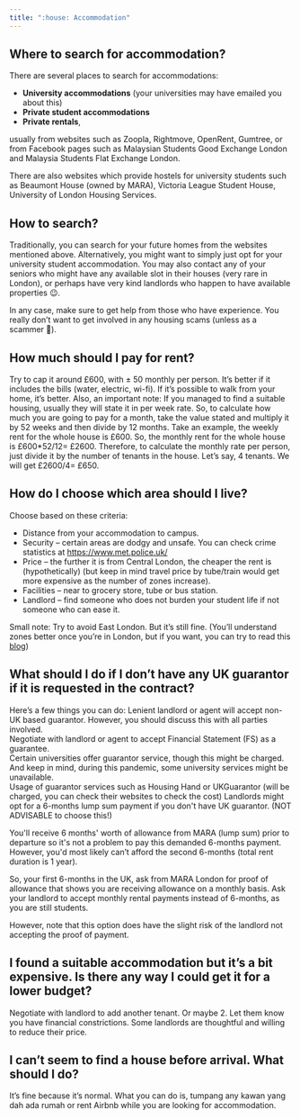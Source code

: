 ```yaml
---
title: ":house: Accommodation"
---
```


## Where to search for accommodation?

There are several places to search for accommodations:

- **University accommodations** (your universities may have emailed you about this)
- **Private student accommodations**
- **Private rentals**,

usually from websites such as Zoopla, Rightmove, OpenRent, Gumtree, or from Facebook pages such as Malaysian Students Good Exchange London and Malaysia Students Flat Exchange London.

There are also websites which provide hostels for university students such as Beaumont House (owned by MARA), Victoria League Student House, University of London Housing Services.

## How to search?

Traditionally, you can search for your future homes from the websites mentioned above. Alternatively, you might want to simply just opt for your university student accommodation. You may also contact any of your seniors who might have any available slot in their houses (very rare in London), or perhaps have very kind landlords who happen to have available properties 😉.

In any case, make sure to get help from those who have experience. You really don’t want to get involved in any housing scams (unless as a scammer 🤑).

## How much should I pay for rent?

Try to cap it around £600, with ± 50 monthly per person. It’s better if it includes the bills (water, electric, wi-fi). If it’s possible to walk from your home, it’s better. Also, an important note: If you managed to find a suitable housing, usually they will state it in per week rate. So, to calculate how much you are going to pay for a month, take the value stated and multiply it by 52 weeks and then divide by 12 months. Take an example, the weekly rent for the whole house is £600. So, the monthly rent for the whole house is £600\*52/12= £2600. Therefore, to calculate the monthly rate per person, just divide it by the number of tenants in the house. Let’s say, 4 tenants. We will get £2600/4= £650.

## How do I choose which area should I live?

Choose based on these criteria:

- Distance from your accommodation to campus.
- Security – certain areas are dodgy and unsafe. You can check crime statistics at https://www.met.police.uk/
- Price – the further it is from Central London, the cheaper the rent is (hypothetically) (but keep in mind travel price by tube/train would get more expensive as the number of zones increase).
- Facilities – near to grocery store, tube or bus station.
- Landlord – find someone who does not burden your student life if not someone who can ease it.

Small note: Try to avoid East London. But it’s still fine. (You’ll understand zones better once you’re in London, but if you want, you can try to read this [blog](https://evanevanstours.com/blog/a-visitors-guide-to-london-public-transport/))

## What should I do if I don’t have any UK guarantor if it is requested in the contract?

Here’s a few things you can do:
Lenient landlord or agent will accept non-UK based guarantor. However, you should discuss this with all parties involved.  
Negotiate with landlord or agent to accept Financial Statement (FS) as a guarantee.  
Certain universities offer guarantor service, though this might be charged. And keep in mind, during this pandemic, some university services might be unavailable.  
Usage of guarantor services such as Housing Hand or UKGuarantor (will be charged, you can check their websites to check the cost)
Landlords might opt for a 6-months lump sum payment if you don't have UK guarantor. (NOT ADVISABLE to choose this!)

You'll receive 6 months' worth of allowance from MARA (lump sum) prior to departure so it's not a problem to pay this demanded 6-months payment. However, you'd most likely can’t afford the second 6-months (total rent duration is 1 year).

So, your first 6-months in the UK, ask from MARA London for proof of allowance that shows you are receiving allowance on a monthly basis. Ask your landlord to accept monthly rental payments instead of 6-months, as you are still students.

However, note that this option does have the slight risk of the landlord not accepting the proof of payment.

## I found a suitable accommodation but it’s a bit expensive. Is there any way I could get it for a lower budget?

Negotiate with landlord to add another tenant. Or maybe 2.
Let them know you have financial constrictions. Some landlords are thoughtful and willing to reduce their price.

## I can’t seem to find a house before arrival. What should I do?

It’s fine because it’s normal. What you can do is, tumpang any kawan yang dah ada rumah or rent Airbnb while you are looking for accommodation.
